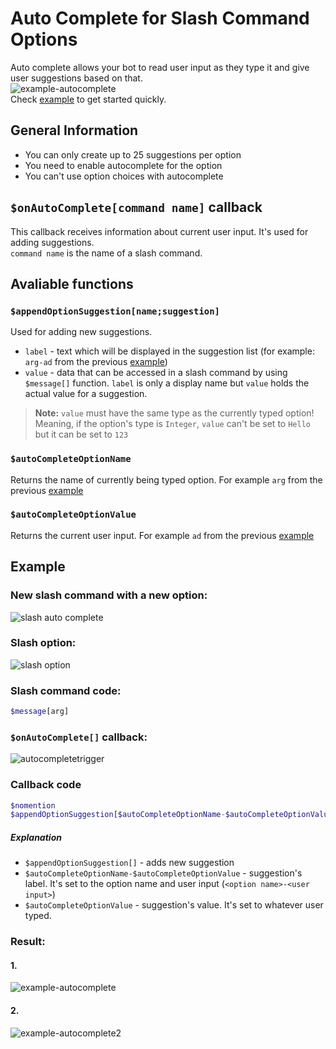 # Auto Complete for Slash Command Options
Auto complete allows your bot to read user input as they type it and give user suggestions based on that.\
![example-autocomplete](https://user-images.githubusercontent.com/16838075/177011403-6cfa02e5-ae59-4c8b-895d-219eaa4b8e7f.png)\
Check [example](#Example) to get started quickly.

## General Information
- You can only create up to 25 suggestions per option
- You need to enable autocomplete for the option
- You can't use option choices with autocomplete

## `$onAutoComplete[command name]` callback
This callback receives information about current user input. It's used for adding suggestions.\
`command name` is the name of a slash command.

## Avaliable functions
### `$appendOptionSuggestion[name;suggestion]`
Used for adding new suggestions.
- `label` - text which will be displayed in the suggestion list (for example: `arg-ad` from the previous [example](#Auto-Complete-for-Slash-Command-Options))
- `value` - data that can be accessed in a slash command by using `$message[]` function. `label` is only a display name but `value` holds the actual value for a suggestion.

> **Note:** `value` must have the same type as the currently typed option! Meaning, if the option's type is `Integer`, `value` can't be set to `Hello` but it can be set to `123`

### `$autoCompleteOptionName`
Returns the name of currently being typed option. For example `arg` from the previous [example](#Auto-Complete-for-Slash-Command-Options)

### `$autoCompleteOptionValue`
Returns the current user input. For example `ad` from the previous [example](#Auto-Complete-for-Slash-Command-Options)

## Example
### New slash command with a new option:
![slash auto complete](https://user-images.githubusercontent.com/16838075/177012583-e5feef81-0fe7-43ee-8a8d-c31480e8ab76.jpg)

### Slash option:
![slash option](https://user-images.githubusercontent.com/16838075/177012795-c1ba74a8-01e6-4d84-abf5-6de91e47628c.jpg)

### Slash command code:
```php
$message[arg]
```

### `$onAutoComplete[]` callback:
![autocompletetrigger](https://user-images.githubusercontent.com/16838075/177012879-d5628680-eac6-4d4a-a25a-5f04e887feb3.jpg)

### Callback code
```php
$nomention
$appendOptionSuggestion[$autoCompleteOptionName-$autoCompleteOptionValue;$autoCompleteOptionValue]
```

##### Explanation
- `$appendOptionSuggestion[]` - adds new suggestion
- `$autoCompleteOptionName-$autoCompleteOptionValue` - suggestion's label. It's set to the option name and user input (`<option name>-<user input>`)
- `$autoCompleteOptionValue` - suggestion's value. It's set to whatever user typed.

### Result:
#### 1. 
![example-autocomplete](https://user-images.githubusercontent.com/16838075/177013084-4c8d4049-3022-4ff9-af16-4700a9756b82.png)
#### 2.
![example-autocomplete2](https://user-images.githubusercontent.com/16838075/177013098-a95f39f3-7d26-4a2c-96eb-5c9e42e28e60.png)




